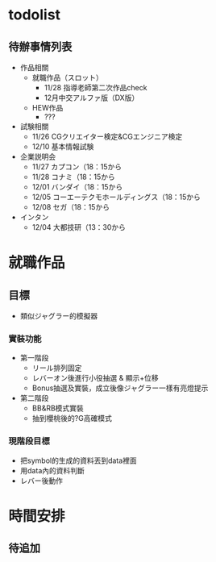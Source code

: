 # todolist

## 待辦事情列表
- 作品相關
  - 就職作品（スロット）
    - 11/28  指導老師第二次作品check
    - 12月中交アルファ版（DX版）
  - HEW作品
    - ???
- 試験相關
  - 11/26 CGクリエイター検定&CGエンジニア検定
  - 12/10 基本情報試験
- 企業説明会
  - 11/27  カプコン（18：15から
  - 11/28  コナミ（18：15から
  - 12/01  バンダイ（18：15から
  - 12/05  コーエーテクモホールディングス（18：15から
  - 12/08  セガ（18：15から
- インタン
  - 12/04  大都技研（13：30から
 

# 就職作品
## 目標
- 類似ジャグラー的模擬器
### 實裝功能
- 第一階段
  -  リール排列固定
  -  レバーオン後進行小役抽選 & 顯示+位移
  -  Bonus抽選及實裝，成立後像ジャグラー一樣有亮燈提示
- 第二階段
  -  BB&RB模式實裝
  -  抽到櫻桃後的?G高確模式

### 現階段目標
- 把symbol的生成的資料丟到data裡面
- 用data內的資料判斷
- レバー後動作


# 時間安排
## 待追加

